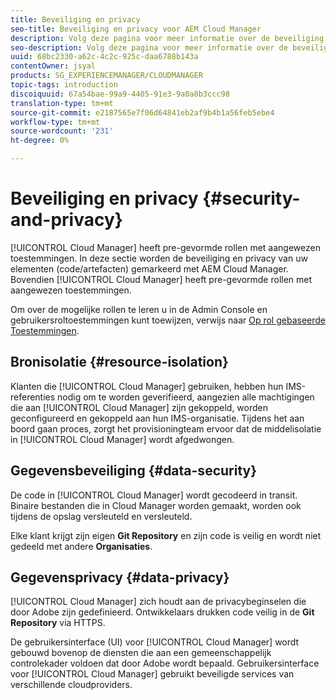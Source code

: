 ```yaml
---
title: Beveiliging en privacy
seo-title: Beveiliging en privacy voor AEM Cloud Manager
description: Volg deze pagina voor meer informatie over de beveiliging en privacy van uw elementen (code/artefacten).
seo-description: Volg deze pagina voor meer informatie over de beveiliging en privacy van uw elementen (code/artefacten) met AEM Cloud Manager.
uuid: 68bc2330-a62c-4c2c-925c-daa6788b143a
contentOwner: jsyal
products: SG_EXPERIENCEMANAGER/CLOUDMANAGER
topic-tags: introduction
discoiquuid: 67a54bae-99a9-4405-91e3-9a0a8b3ccc98
translation-type: tm+mt
source-git-commit: e2187565e7f06d64841eb2af9b4b1a56feb5ebe4
workflow-type: tm+mt
source-wordcount: '231'
ht-degree: 0%

---
```



# Beveiliging en privacy {#security-and-privacy}

[!UICONTROL Cloud Manager] heeft pre-gevormde rollen met aangewezen toestemmingen. In deze sectie worden de beveiliging en privacy van uw elementen (code/artefacten) gemarkeerd met AEM Cloud Manager. Bovendien [!UICONTROL Cloud Manager] heeft pre-gevormde rollen met aangewezen toestemmingen.

Om over de mogelijke rollen te leren u in de Admin Console en gebruikersroltoestemmingen kunt toewijzen, verwijs naar [Op rol gebaseerde Toestemmingen](/help/using/role-based-permissions.md).


## Bronisolatie {#resource-isolation}

Klanten die [!UICONTROL Cloud Manager] gebruiken, hebben hun IMS-referenties nodig om te worden geverifieerd, aangezien alle machtigingen die aan [!UICONTROL Cloud Manager] zijn gekoppeld, worden geconfigureerd en gekoppeld aan hun IMS-organisatie. Tijdens het aan boord gaan proces, zorgt het provisioningteam ervoor dat de middelisolatie in [!UICONTROL Cloud Manager] wordt afgedwongen.

## Gegevensbeveiliging {#data-security}

De code in [!UICONTROL Cloud Manager] wordt gecodeerd in transit. Binaire bestanden die in Cloud Manager worden gemaakt, worden ook tijdens de opslag versleuteld en versleuteld.

Elke klant krijgt zijn eigen **Git Repository** en zijn code is veilig en wordt niet gedeeld met andere **Organisaties**.

## Gegevensprivacy {#data-privacy}

[!UICONTROL Cloud Manager] zich houdt aan de privacybeginselen die door Adobe zijn gedefinieerd. Ontwikkelaars drukken code veilig in de **Git Repository** via HTTPS.

De gebruikersinterface (UI) voor [!UICONTROL Cloud Manager] wordt gebouwd bovenop de diensten die aan een gemeenschappelijk controlekader voldoen dat door Adobe wordt bepaald. Gebruikersinterface voor [!UICONTROL Cloud Manager] gebruikt beveiligde services van verschillende cloudproviders.
